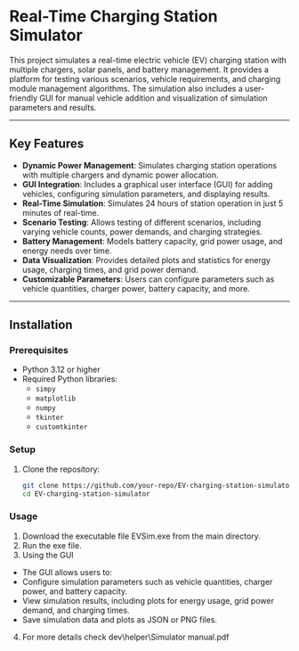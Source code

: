 # Real-Time Charging Station Simulator

This project simulates a real-time electric vehicle (EV) charging station with multiple chargers, solar panels, and battery management. It provides a platform for testing various scenarios, vehicle requirements, and charging module management algorithms. The simulation also includes a user-friendly GUI for manual vehicle addition and visualization of simulation parameters and results.

---

## **Key Features**
- **Dynamic Power Management**: Simulates charging station operations with multiple chargers and dynamic power allocation.
- **GUI Integration**: Includes a graphical user interface (GUI) for adding vehicles, configuring simulation parameters, and displaying results.
- **Real-Time Simulation**: Simulates 24 hours of station operation in just 5 minutes of real-time.
- **Scenario Testing**: Allows testing of different scenarios, including varying vehicle counts, power demands, and charging strategies.
- **Battery Management**: Models battery capacity, grid power usage, and energy needs over time.
- **Data Visualization**: Provides detailed plots and statistics for energy usage, charging times, and grid power demand.
- **Customizable Parameters**: Users can configure parameters such as vehicle quantities, charger power, battery capacity, and more.

---

## **Installation**

### **Prerequisites**
- Python 3.12 or higher
- Required Python libraries:
  - `simpy`
  - `matplotlib`
  - `numpy`
  - `tkinter`
  - `customtkinter`


### **Setup**
1. Clone the repository:
   ```bash
   git clone https://github.com/your-repo/EV-charging-station-simulator.git
   cd EV-charging-station-simulator

### **Usage**
1. Download the executable file EVSim.exe from the main directory.
2. Run the exe file.
3. Using the GUI
- The GUI allows users to:
- Configure simulation parameters such as vehicle quantities, charger power, and battery capacity.
- View simulation results, including plots for energy usage, grid power demand, and charging times.
- Save simulation data and plots as JSON or PNG files.
4. For more details check dev\helper\Simulator manual.pdf
